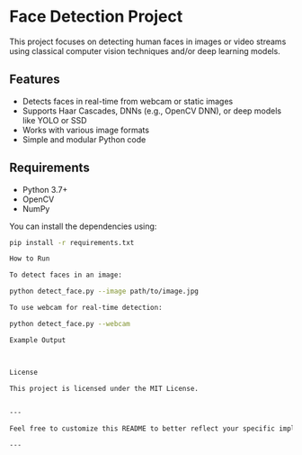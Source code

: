 # Face Detection Project

This project focuses on detecting human faces in images or video streams using classical computer vision techniques and/or deep learning models.

## Features

- Detects faces in real-time from webcam or static images
- Supports Haar Cascades, DNNs (e.g., OpenCV DNN), or deep models like YOLO or SSD
- Works with various image formats
- Simple and modular Python code

## Requirements

- Python 3.7+
- OpenCV
- NumPy

You can install the dependencies using:

```bash
pip install -r requirements.txt

How to Run

To detect faces in an image:

python detect_face.py --image path/to/image.jpg

To use webcam for real-time detection:

python detect_face.py --webcam

Example Output



License

This project is licensed under the MIT License.


---

Feel free to customize this README to better reflect your specific implementation.

---
